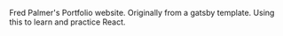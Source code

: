 Fred Palmer's Portfolio website. Originally from a gatsby template. Using this to learn and practice React.
